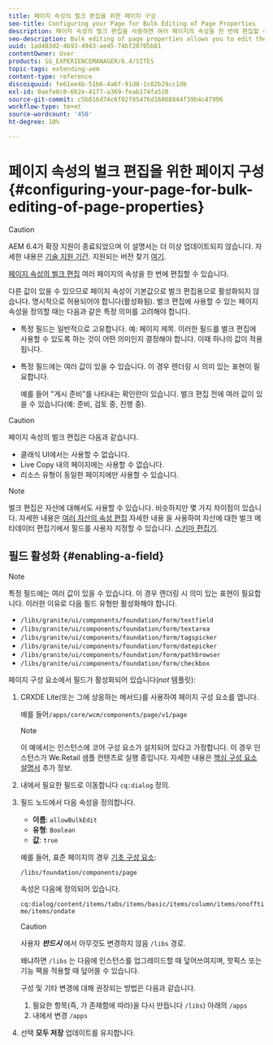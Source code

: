 ```yaml
---
title: 페이지 속성의 벌크 편집을 위한 페이지 구성
seo-title: Configuring your Page for Bulk Editing of Page Properties
description: 페이지 속성의 벌크 편집을 사용하면 여러 페이지의 속성을 한 번에 편집할 수 있습니다
seo-description: Bulk editing of page properties allows you to edit the properties of multiple pages at once
uuid: 1ad403d2-4b93-4943-ae45-74bf20705b81
contentOwner: User
products: SG_EXPERIENCEMANAGER/6.4/SITES
topic-tags: extending-aem
content-type: reference
discoiquuid: fe61ee4b-51b6-4a6f-91d8-1c02b29cc1db
exl-id: 0aefe8c0-662e-4177-a369-feab174fa510
source-git-commit: c5b816d74c6f02f85476d16868844f39b4c47996
workflow-type: tm+mt
source-wordcount: '450'
ht-degree: 10%

---
```


# 페이지 속성의 벌크 편집을 위한 페이지 구성 {#configuring-your-page-for-bulk-editing-of-page-properties}

>[!CAUTION]
>
>AEM 6.4가 확장 지원이 종료되었으며 이 설명서는 더 이상 업데이트되지 않습니다. 자세한 내용은 [기술 지원 기간](https://helpx.adobe.com/kr/support/programs/eol-matrix.html). 지원되는 버전 찾기 [여기](https://experienceleague.adobe.com/docs/).

[페이지 속성의 벌크 편집](/help/sites-authoring/editing-page-properties.md#from-the-sites-console-multiple-pages) 여러 페이지의 속성을 한 번에 편집할 수 있습니다.

다른 값이 있을 수 있으므로 페이지 속성이 기본값으로 벌크 편집용으로 활성화되지 않습니다. 명시적으로 허용되어야 합니다(활성화됨). 벌크 편집에 사용할 수 있는 페이지 속성을 정의할 때는 다음과 같은 특정 의미를 고려해야 합니다.

* 특정 필드는 일반적으로 고유합니다. 예: 페이지 제목. 이러한 필드를 벌크 편집에 사용할 수 있도록 하는 것이 어떤 의미인지 결정해야 합니다. 이때 하나의 값이 적용됩니다.
* 특정 필드에는 여러 값이 있을 수 있습니다. 이 경우 렌더링 시 의미 있는 표현이 필요합니다.

   예를 들어 &quot;게시 준비&quot;를 나타내는 확인란이 있습니다. 벌크 편집 전에 여러 값이 있을 수 있습니다(예: 준비, 검토 중, 진행 중).

>[!CAUTION]
>
>페이지 속성의 벌크 편집은 다음과 같습니다.
>
>* 클래식 UI에서는 사용할 수 없습니다.
>* Live Copy 내의 페이지에는 사용할 수 없습니다.
>* 리소스 유형이 동일한 페이지에만 사용할 수 있습니다.
>


>[!NOTE]
>
>벌크 편집은 자산에 대해서도 사용할 수 있습니다. 비슷하지만 몇 가지 차이점이 있습니다. 자세한 내용은 [여러 자산의 속성 편집](/help/assets/managing-multiple-assets.md) 자세한 내용 을 사용하여 자산에 대한 벌크 메타데이터 편집기에서 필드를 사용자 지정할 수 있습니다. [스키마 편집기](/help/assets/metadata-schemas.md).

## 필드 활성화 {#enabling-a-field}

>[!NOTE]
>
>특정 필드에는 여러 값이 있을 수 있습니다. 이 경우 렌더링 시 의미 있는 표현이 필요합니다. 이러한 이유로 다음 필드 유형만 활성화해야 합니다.
>
>* `/libs/granite/ui/components/foundation/form/textfield`
>* `/libs/granite/ui/components/foundation/form/textarea`
>* `/libs/granite/ui/components/foundation/form/tagspicker`
>* `/libs/granite/ui/components/foundation/form/datepicker`
>* `/libs/granite/ui/components/foundation/form/pathbrowser`
>* `/libs/granite/ui/components/foundation/form/checkbox`
>


페이지 구성 요소에서 필드가 활성화되어 있습니다(*not* 템플릿):

1. CRXDE Lite(또는 그에 상응하는 메서드)를 사용하여 페이지 구성 요소를 엽니다.

   예를 들어`/apps/core/wcm/components/page/v1/page`

   >[!NOTE]
   >
   >이 예에서는 인스턴스에 코어 구성 요소가 설치되어 있다고 가정합니다. 이 경우 인스턴스가 We.Retail 샘플 컨텐츠로 실행 중입니다. 자세한 내용은 [핵심 구성 요소 설명서](https://experienceleague.adobe.com/docs/experience-manager-core-components/using/introduction.html?lang=ko) 추가 정보.

1. 내에서 필요한 필드로 이동합니다 `cq:dialog` 정의.
1. 필드 노드에서 다음 속성을 정의합니다.

   * **이름**: `allowBulkEdit`
   * **유형**: `Boolean`
   * **값**: `true`

   예를 들어, 표준 페이지의 경우 [기초 구성 요소](/help/sites-authoring/default-components-foundation.md):

   `/libs/foundation/components/page`

   속성은 다음에 정의되어 있습니다.

   `cq:dialog/content/items/tabs/items/basic/items/column/items/onofftime/items/ondate`

   >[!CAUTION]
   >
   >사용자 ***반드시*** 에서 아무것도 변경하지 않음 `/libs` 경로.
   >
   >왜냐하면 `/libs` 는 다음에 인스턴스를 업그레이드할 때 덮어쓰여지며, 핫픽스 또는 기능 팩을 적용할 때 덮어쓸 수 있습니다.
   >
   >구성 및 기타 변경에 대해 권장되는 방법은 다음과 같습니다.
   >
   >    1. 필요한 항목(즉, 가 존재함에 따라)을 다시 만듭니다 `/libs`) 아래의 `/apps`
   >    1. 내에서 변경 `/apps`


1. 선택 **모두 저장** 업데이트를 유지합니다.
